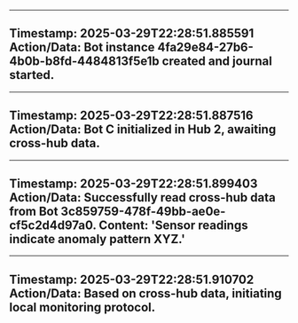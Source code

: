 
---
**Timestamp:** 2025-03-29T22:28:51.885591
**Action/Data:**
Bot instance 4fa29e84-27b6-4b0b-b8fd-4484813f5e1b created and journal started.
---

---
**Timestamp:** 2025-03-29T22:28:51.887516
**Action/Data:**
Bot C initialized in Hub 2, awaiting cross-hub data.
---

---
**Timestamp:** 2025-03-29T22:28:51.899403
**Action/Data:**
Successfully read cross-hub data from Bot 3c859759-478f-49bb-ae0e-cf5c2d4d97a0. Content: 'Sensor readings indicate anomaly pattern XYZ.'
---

---
**Timestamp:** 2025-03-29T22:28:51.910702
**Action/Data:**
Based on cross-hub data, initiating local monitoring protocol.
---
